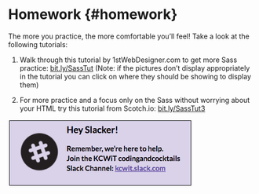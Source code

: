 # Homework {#homework}

The more you practice, the more comfortable you’ll feel!  Take a look at the following tutorials:

1.  Walk through this tutorial by 1stWebDesigner.com to get more Sass practice: [bit.ly/SassTut](http://bit.ly/SassTut)   (Note: if the pictures don’t display appropriately in the tutorial you can click on where they should be showing to display them)

2.  For more practice and a focus only on the Sass without worrying about your HTML try this tutorial from Scotch.io: [bit.ly/SassTut3](http://bit.ly/SassTut3)

[![](/images/slack.png)](http://kcwit.slack.com)